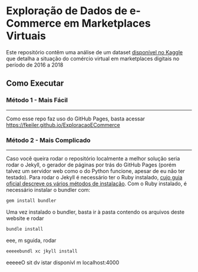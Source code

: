 # Exploração de Dados de e-Commerce em Marketplaces Virtuais

Este repositório contêm uma análise de um dataset [disponível no Kaggle](https://www.kaggle.com/olistbr/brazilian-ecommerce) que detalha a situação do comércio virtual em marketplaces digitais no período de 2016 a 2018

## Como Executar

### Método 1 - Mais Fácil
---
Como esse repo faz uso do GitHub Pages, basta acessar https://fkeiler.github.io/ExploracaoECommerce

### Método 2 - Mais Complicado
---
Caso você queira rodar o repositório localmente a melhor solução seria rodar o Jekyll, o gerador de páginas por trás do GitHub Pages (porém talvez um servidor web como o do Python funcione, apesar de eu não ter testado). Para rodar o Jekyll é necessário ter o Ruby instalado, [cujo guia oficial descreve os vários métodos de instalação](https://www.ruby-lang.org/en/documentation/installation/). Com o Ruby instalado, é necessário instalar o bundler com:
```sh
gem install bundler
```
Uma vez instalado o bundler, basta ir à pasta contendo os arquivos deste website e rodar
```sh
bundle install
```
eee, m sguida, rodar
```sh
eeeeebundl xc jkyll install
```
eeeeeO sit dv istar disponívl m localhost:4000
